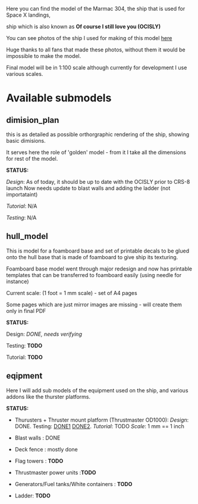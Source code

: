 Here you can find the model of the Marmac 304, the ship that is used for Space X landings,

ship which is also known as **Of course I still love you (OCISLY)**

You can see photos of the ship I used for making of this model [here](https://www.dropbox.com/sh/jc2snurk24o9cq0/AADZW3qmElcvnz1lQIbQlDDra?dl=0)

Huge thanks to all fans that made these photos, without them it would be impossible to make the model.

Final model will be in 1:100 scale although currently for development I use various scales.

# Available submodels

## dimision_plan
this is as detailed as possible orthorgraphic rendering of the ship, showing basic dimisions.

It serves here the role of 'golden' model - from it I take all the dimensions for rest of the model.

**STATUS:** 

*Design*: As of today, it should be up to date with the OCISLY prior to CRS-8 launch
Now needs update to blast walls and adding the ladder (not importataint)

*Tutorial*: N/A

*Testing*: N/A


## hull_model

This is model for a foamboard base and  set of printable decals to be glued onto the hull base that is made of foamboard to give ship its texturing.

Foamboard base model went through major redesign and now has printable templates that can be transferred to foamboard easily (using needle for instance)

Current scale: (1 foot = 1 mm scale) - set of A4 pages

Some pages which are just mirror images are missing - will create them only in final PDF

**STATUS:** 

Design: *DONE, needs verifying*

Testing: **TODO**

Tutorial: **TODO**

## eqipment

Here I will add sub models of the equipment used on the ship, and various addons like the thurster platforms.

**STATUS:** 

* Thurusters + Thruster mount platform  (Thrustmaster OD1000): 
  *Design*: DONE. Testing: [DONE1](https://twitter.com/maximlevitsky/status/726489064195674112) [DONE2](https://twitter.com/maximlevitsky/status/734105316296687616). *Tutorial*: TODO
  *Scale*: 1 mm == 1 inch

* Blast walls : DONE
* Deck fence : mostly done
* Flag towers : **TODO**
* Thrustmaster power units :**TODO**
* Generators/Fuel tanks/White containers : **TODO**
* Ladder: **TODO**
